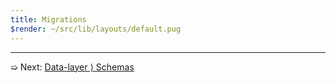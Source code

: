 ```yaml
---
title: Migrations
$render: ~/src/lib/layouts/default.pug
---
```


---

➯ Next: [Data-layer &rangle; Schemas](./docs/validation)
